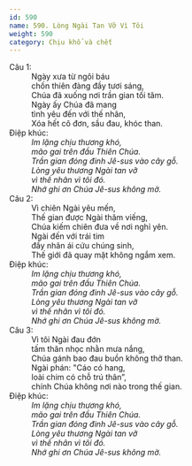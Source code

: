 ```yaml
---
id: 590
name: 590. Lòng Ngài Tan Vỡ Vì Tôi
weight: 590
category: Chịu khổ và chết
---
```

<dl><dt>Câu 1:</dt><dd data-verse="1">Ngày xưa từ ngôi báu <br/>chốn thiên đàng đầy tươi sáng, <br/>Chúa đã xuống nơi trần gian tối tăm. <br/>Ngày ấy Chúa đã mang <br/>tình yêu đến với thế nhân, <br/>Xóa hết cô đơn, sầu đau, khóc than. </dd><dt>Điệp khúc:</dt><dd data-chorus="1"><em>Im lặng chịu thương khó, <br/>mão gai trên đầu Thiên Chúa. <br/>Trần gian đóng đinh Jê-sus vào cây gỗ. <br/>Lòng yêu thương Ngài tan vỡ <br/>vì thế nhân vì tôi đó. <br/>Nhớ ghi ơn Chúa Jê-sus không mờ. </em></dd><dt>Câu 2:</dt><dd data-verse="2">Vì chiên Ngài yêu mến, <br/>Thế gian được Ngài thăm viếng, <br/>Chúa kiếm chiên đưa về nơi nghỉ yên. <br/>Ngài đến với trái tim <br/>đầy nhân ái cứu chúng sinh, <br/>Thế giới đã quay mặt không ngắm xem. </dd><dt>Điệp khúc:</dt><dd data-chorus="1"><em>Im lặng chịu thương khó, <br/>mão gai trên đầu Thiên Chúa. <br/>Trần gian đóng đinh Jê-sus vào cây gỗ. <br/>Lòng yêu thương Ngài tan vỡ <br/>vì thế nhân vì tôi đó. <br/>Nhớ ghi ơn Chúa Jê-sus không mờ. </em></dd><dt>Câu 3:</dt><dd data-verse="3">Vì tôi Ngài đau đớn <br/>tấm thân nhọc nhằn mưa nắng, <br/>Chúa gánh bao đau buồn không thở than. <br/>Ngài phán: "Cáo có hang, <br/>loài chim có chỗ trú thân”, <br/>chính Chúa không nơi nào trong thế gian. </dd><dt>Điệp khúc:</dt><dd data-chorus="1"><em>Im lặng chịu thương khó, <br/>mão gai trên đầu Thiên Chúa. <br/>Trần gian đóng đinh Jê-sus vào cây gỗ. <br/>Lòng yêu thương Ngài tan vỡ <br/>vì thế nhân vì tôi đó. <br/>Nhớ ghi ơn Chúa Jê-sus không mờ. </em></dd></dl>
